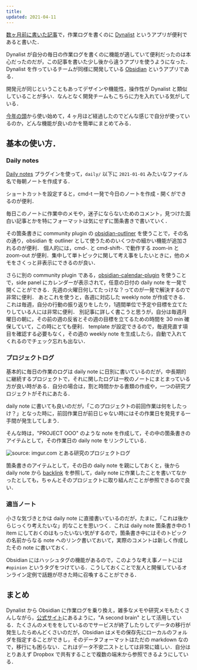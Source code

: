 ```yaml
---
title:
updated: 2021-04-11
---
```


[数ヶ月前に書いた記事](https://sotaro.io/ja/my-dynalist-usage)で，作業ログを書くのに [Dynalist](https://dynalist.io/) というアプリが便利であると書いた．

Dynalist が自分の毎日の作業ログを書くのに機能が適していて便利だったのは本心だったのだが，この記事を書いた少し後から違うアプリを使うようになった．Dynalist を作っているチームが同様に開発している [Obsidian](https://obsidian.md/) というアプリである．

開発元が同じということもあってデザインや機能性，操作性が Dynalist と類似していることが多い．なんとなく開発チームもこちらに力を入れている気がしている．

[今年の頭](https://sotaro.io/daily/2021-01-02)から使い始めて，4 ヶ月ほど経過したのでどんな感じで自分が使っているのか，どんな機能が良いのかを簡単にまとめてみる．


## 基本の使い方．

### Daily notes

[Daily notes](https://help.obsidian.md/Plugins/Daily+notes) プラグインを使って，`daily/` 以下に `2021-01-01` みたいなファイル名で毎朝ノートを作成する．

ショートカットを設定すると，cmd-t 一発で今日のノートを作成・開くができるのが便利．

毎日このノートに作業中のメモや，迷子にならないためのコメント，見つけた面白い記事とかを特にフォーマットは気にせずに箇条書きで書いていく．

その箇条書きに community plugin の [obsidian-outliner](https://github.com/vslinko/obsidian-outliner/) を使うことで，その名の通り，obsidian を outliner として使うためのいくつかの細かい機能が追加されるのが便利．
個人的には，cmd-. と cmd-shift-. で動作する zoom-in と zoom-out が便利．集中して単トピックに関して考え事をしたいときに，他のメモをさくっと非表示にできるのが良い．

さらに別の community plugin である，[obsidian-calendar-plugin](https://github.com/liamcain/obsidian-calendar-plugin) を使うことで，side panel にカレンダーが表示されて，任意の日付の daily note を一発で開くことができる．先週の火曜日何してたっけな？ってのが一発で解決するので非常に便利．
あとこれを使うと，各週に対応した weekly note が作成できる．これは毎週，自分の行動の振り返りをしたり，1週間単位で予定や目標を立てたりしている人には非常に便利．
別記事に詳しく書こうと思うが，自分は毎週月曜日の朝に，その前の週の反省とその週の目標を立てるための時間を 30 min 確保していて，この時にとても便利．
template が設定できるので，毎週見直す項目を確認する必要もなく，その週の weekly note を生成したら，自動で入れてくれるのでチェック忘れも出ない．


### プロジェクトログ

基本的に毎日の作業のログは daily note に日別に書いているのだが，中長期的に継続するプロジェクトで，それに関したログは一枚のノートにまとまっている方が良い時がある．自分の場合は，割と時間かかる書類の作成や，一つの研究プロジェクトがそれにあたる．

daily note に書いても良いのだが，「このプロジェクトの前回作業は何をしたっけ？」となった時に，前回作業日が前日じゃない時にはその作業日を発見する一手間が発生してしまう．

そんな時は，"PROJECT OOO" のような note を作成して，その中の箇条書きのアイテムとして，その作業日の daily note をリンクしている．

<img src="https://i.imgur.com/PxKowx8.png" title="source: imgur.com" />
とある研究のプロジェクトログ

箇条書きのアイテムとして，その日の daily note を親にしておくと，後から daily note から [backlink](https://help.obsidian.md/Plugins/Backlinks) を参照して，daily note に作業したことを書いてなかったとしても，ちゃんとそのプロジェクトに取り組んだことが参照できるので良い．


### 適当ノート

小さな気づきとかは daily note に直接書いているのだが，たまに，「これは後からじっくり考えたいな」的なことを思いつく．これは daily note 箇条書き中の 1 item にしておくのはもったいない気がするので，箇条書き中にはそのトピックの名前からなる note へのリンク書いておいて，実際のコメントは新しく作成したその note に書いておく．

Obsidian にはハッシュタグの機能があるので，このような考え事ノートには `#opinion` というタグをつけている．こうしておくことで友人と開催しているオンライン定例で話題が尽きた時に召喚することができる．


## まとめ

Dynalist から Obsidian に作業ログを乗り換え，雑多なメモや研究メモもたくさんしながら，[公式サイト](https://obsidian.md/)にあるように，"A second brain" として活用している．たくさんのメモををしているのでサービスが終了したりしてデータの移行が発生したらめんどくさいのだが，Obsidian はメモの保存先にローカルのフォルダを指定することができし，そのデータフォーマットはただの markdown なので，移行にも困らない．これはデータ不安二ストとしては非常に嬉しい．自分はとりあえず Dropbox で共有することで複数の端末から参照できるようにしている．
